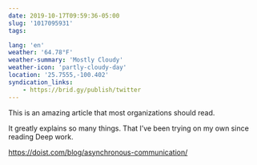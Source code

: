 ```yaml
---
date: 2019-10-17T09:59:36-05:00
slug: '1017095931'
tags:

lang: 'en'
weather: '64.78°F'
weather-summary: 'Mostly Cloudy'
weather-icon: 'partly-cloudy-day'
location: '25.7555,-100.402'
syndication_links:
    - https://brid.gy/publish/twitter
---
```

This is an amazing article that most organizations should read. 

It greatly explains so many things. That I’ve been trying on my own since reading Deep work.

https://doist.com/blog/asynchronous-communication/